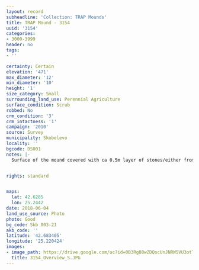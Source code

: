 ```yaml
---
layout: record
subheadline: 'Collection: TRAP Mounds'
title: TRAP Mound - 3154
uuid: '3154'
categories:
- 3000-3999
header: no
tags:
- ''

certainty: Certain
elevation: '471'
max_diameter: '12'
min_diameter: '10'
height: '1'
size_category: Small
surrounding_land_use: Perennial Agriculture
surface_condition: Scrub
robbed: No
crm_condition: '3'
crm_intactness: '1'
campaign: '2010'
source: Survey
municipality: Skobelevo
locality: ''
bgcode: DS001
notes: |-
  Surface of the mound covered with ca 0.5m layer of stones/either from the surrounding pasture or from the mound.


rights: standard


maps:
  lat: 42.6285
  lon: 25.2442
date: 2018-06-04
land_use_source: Photo
photo: Good
bg_code: Skb 003-21
akb_code: ''
latitude: '42.683405'
longitude: '25.220424'
images:
- image_path: https://drive.google.com/uc?id=0B3Rg88wZDQscUnJNRW5VU3otTVk
  title: 3154_Overview_S.JPG
---
```

